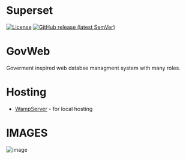 
# Superset

[![License](https://img.shields.io/badge/License-Apache%202.0-blue.svg)](https://opensource.org/licenses/Apache-2.0)
[![GitHub release (latest SemVer)](https://img.shields.io/github/v/release/BloxiHub/GovWeb?sort=semver)](https://github.com/apache/BloxiHub/GovWeb/tree/latest)
# GovWeb
Goverment inspired web databse managment system with many roles.

# Hosting
- [WampServer](https://sourceforge.net/projects/wampserver/) - for local hosting 

# IMAGES
![image](https://github.com/BloxiHub/GovWeb/assets/85189373/57553ddd-4d70-4d95-810a-11cda23563bf)
